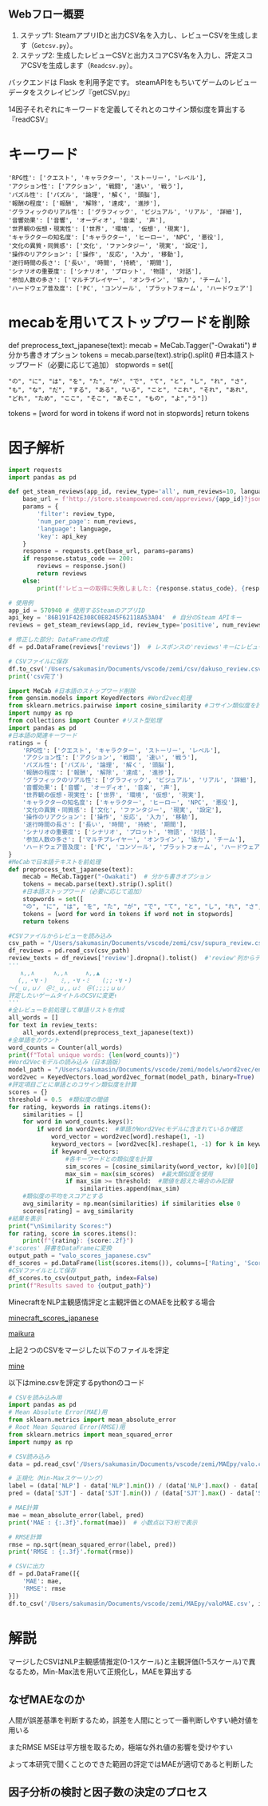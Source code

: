 ## Webフロー概要

1. ステップ1: SteamアプリIDと出力CSV名を入力し、レビューCSVを生成します（`Getcsv.py`）。
2. ステップ2: 生成したレビューCSVと出力スコアCSV名を入力し、評定スコアCSVを生成します（`Readcsv.py`）。

バックエンドは Flask を利用予定です。
steamAPIをもちいてゲームのレビューデータをスクレイピング『getCSV.py』

14因子それぞれにキーワードを定義してそれとのコサイン類似度を算出する『readCSV』

# キーワード

    'RPG性': ['クエスト', 'キャラクター', 'ストーリー', 'レベル'],
    'アクション性': ['アクション', '戦闘', '速い', '戦う'],
    'パズル性': ['パズル', '論理', '解く', '頭脳'],
    '報酬の程度': ['報酬', '解除', '達成', '進捗'],
    'グラフィックのリアル性': ['グラフィック', 'ビジュアル', 'リアル', '詳細'],
    '音響効果': ['音響', 'オーディオ', '音楽', '声'],
    '世界観の仮想・現実性': ['世界', '環境', '仮想', '現実'],
    'キャラクターの知名度': ['キャラクター', 'ヒーロー', 'NPC', '悪役'],
    '文化の異質・同質感': ['文化', 'ファンタジー', '現実', '設定'],
    '操作のリアクション': ['操作', '反応', '入力', '移動'],
    '遂行時間の長さ': ['長い', '時間', '持続', '期間'],
    'シナリオの重要度': ['シナリオ', 'プロット', '物語', '対話'],
    '参加人数の多さ': ['マルチプレイヤー', 'オンライン', '協力', 'チーム'],
    'ハードウェア普及度': ['PC', 'コンソール', 'プラットフォーム', 'ハードウェア']


# mecabを用いてストップワードを削除
def preprocess_text_japanese(text):
    mecab = MeCab.Tagger("-Owakati")  # 分かち書きオプション
    tokens = mecab.parse(text).strip().split()
    #日本語ストップワード（必要に応じて追加）
    stopwords = set([
    
    "の", "に", "は", "を", "た", "が", "で", "て", "と", "し", "れ", "さ", "も", "な", "だ", "する", "ある", "いる", "こと", "これ", "それ", "あれ", "どれ", "ため", "ここ", "そこ", "あそこ", "もの", "よ","う"])
    
  tokens = [word for word in tokens if word not in stopwords]
    return tokens


# 因子解析

```python
import requests
import pandas as pd

def get_steam_reviews(app_id, review_type='all', num_reviews=10, language='all', api_key='86B191F42E308C0E8245F62118A53A04'):
    base_url = f'http://store.steampowered.com/appreviews/{app_id}?json=1'
    params = {
        'filter': review_type,
        'num_per_page': num_reviews,
        'language': language,
        'key': api_key
    }
    response = requests.get(base_url, params=params)
    if response.status_code == 200:
        reviews = response.json()
        return reviews
    else:
        print(f'レビューの取得に失敗しました: {response.status_code}, {response.text}')

# 使用例
app_id = 570940 # 使用するSteamのアプリID
api_key = '86B191F42E308C0E8245F62118A53A04'  # 自分のSteam APIキー
reviews = get_steam_reviews(app_id, review_type='positive', num_reviews=10, language='japanese', api_key=api_key)

# 修正した部分: DataFrameの作成
df = pd.DataFrame(reviews['reviews'])  # レスポンスの'reviews'キーにレビューのデータが含まれていると仮定

# CSVファイルに保存
df.to_csv('/Users/sakumasin/Documents/vscode/zemi/csv/dakuso_review.csv', index=False)
print('csv完了')

```

```python
import MeCab #日本語のストップワード削除
from gensim.models import KeyedVectors #Word2vec処理
from sklearn.metrics.pairwise import cosine_similarity #コサイン類似度を計算
import numpy as np
from collections import Counter #リスト型処理
import pandas as pd
#日本語の関連キーワード
ratings = {
    'RPG性': ['クエスト', 'キャラクター', 'ストーリー', 'レベル'],
    'アクション性': ['アクション', '戦闘', '速い', '戦う'],
    'パズル性': ['パズル', '論理', '解く', '頭脳'],
    '報酬の程度': ['報酬', '解除', '達成', '進捗'],
    'グラフィックのリアル性': ['グラフィック', 'ビジュアル', 'リアル', '詳細'],
    '音響効果': ['音響', 'オーディオ', '音楽', '声'],
    '世界観の仮想・現実性': ['世界', '環境', '仮想', '現実'],
    'キャラクターの知名度': ['キャラクター', 'ヒーロー', 'NPC', '悪役'],
    '文化の異質・同質感': ['文化', 'ファンタジー', '現実', '設定'],
    '操作のリアクション': ['操作', '反応', '入力', '移動'],
    '遂行時間の長さ': ['長い', '時間', '持続', '期間'],
    'シナリオの重要度': ['シナリオ', 'プロット', '物語', '対話'],
    '参加人数の多さ': ['マルチプレイヤー', 'オンライン', '協力', 'チーム'],
    'ハードウェア普及度': ['PC', 'コンソール', 'プラットフォーム', 'ハードウェア']
}
#MeCabで日本語テキストを前処理
def preprocess_text_japanese(text):
    mecab = MeCab.Tagger("-Owakati")  # 分かち書きオプション
    tokens = mecab.parse(text).strip().split()
    #日本語ストップワード（必要に応じて追加）
    stopwords = set([
    "の", "に", "は", "を", "た", "が", "で", "て", "と", "し", "れ", "さ", "も", "な", "だ", "する", "ある", "いる", "こと", "これ", "それ", "あれ", "どれ", "ため", "ここ", "そこ", "あそこ", "もの", "よ","う"])
    tokens = [word for word in tokens if word not in stopwords]
    return tokens

#CSVファイルからレビューを読み込み
csv_path = "/Users/sakumasin/Documents/vscode/zemi/csv/supura_review.csv"
df_reviews = pd.read_csv(csv_path)
review_texts = df_reviews['review'].dropna().tolist()  #'review'列からデータを取得
'''
　　∧,,∧ 　　 ∧,,∧　　　∧,,▲
　 (,,・∀・) 　 ﾐ,,・∀・ﾐ 　 (;;・∀・)
～(_ｕ,ｕﾉ　＠ﾐ_ｕ,,ｕﾐ　＠(;;;;ｕｕﾉ
評定したいゲームタイトルのCSVに変更↑
'''
#全レビューを前処理して単語リストを作成
all_words = []
for text in review_texts:
    all_words.extend(preprocess_text_japanese(text))
#全単語をカウント
word_counts = Counter(all_words)
print(f"Total unique words: {len(word_counts)}")
#Word2Vecモデルの読み込み（日本語版）
model_path = "/Users/sakumasin/Documents/vscode/zemi/models/word2vec/entity_vector/entity_vector.model.bin"  # 日本語Word2Vecモデルのパス
word2vec = KeyedVectors.load_word2vec_format(model_path, binary=True)
#評定項目ごとに単語とのコサイン類似度を計算
scores = {}
threshold = 0.5  #類似度の閾値
for rating, keywords in ratings.items():
    similarities = []
    for word in word_counts.keys():
        if word in word2vec:  #単語がWord2Vecモデルに含まれているか確認
            word_vector = word2vec[word].reshape(1, -1)
            keyword_vectors = [word2vec[k].reshape(1, -1) for k in keywords if k in word2vec]
            if keyword_vectors:
                #各キーワードとの類似度を計算
                sim_scores = [cosine_similarity(word_vector, kv)[0][0] for kv in keyword_vectors]
                max_sim = max(sim_scores)  #最大類似度を使用
                if max_sim >= threshold:  #閾値を超えた場合のみ記録
                    similarities.append(max_sim)
    #類似度の平均をスコアとする
    avg_similarity = np.mean(similarities) if similarities else 0
    scores[rating] = avg_similarity
#結果を表示
print("\nSimilarity Scores:")
for rating, score in scores.items():
    print(f"{rating}: {score:.2f}")
#'scores' 辞書をDataFrameに変換
output_path = "valo_scores_japanese.csv"
df_scores = pd.DataFrame(list(scores.items()), columns=['Rating', 'Score'])
#CSVファイルとして保存
df_scores.to_csv(output_path, index=False)
print(f"Results saved to {output_path}")
```

MinecraftをNLP主観感情評定と主観評価とのMAEを比較する場合

[minecraft_scores_japanese](https://www.notion.so/1d2d89563f3381e89446cd0d7b72cdb2?pvs=21)

[maikura](https://www.notion.so/1d2d89563f3381b2a514ed3404ea83fe?pvs=21)

上記２つのCSVをマージした以下のファイルを評定

[mine](https://www.notion.so/1d2d89563f3381eb8863d765d5849951?pvs=21)

以下はmine.csvを評定するpythonのコード

```python
# CSVを読み込み用
import pandas as pd
# Mean Absolute Error(MAE)用
from sklearn.metrics import mean_absolute_error
# Root Mean Squared Error(RMSE)用
from sklearn.metrics import mean_squared_error
import numpy as np

# CSV読み込み
data = pd.read_csv('/Users/sakumasin/Documents/vscode/zemi/MAEpy/valo.csv')

# 正規化（Min-Maxスケーリング）
label = (data['NLP'] - data['NLP'].min()) / (data['NLP'].max() - data['NLP'].min())
pred = (data['SJT'] - data['SJT'].min()) / (data['SJT'].max() - data['SJT'].min())

# MAE計算
mae = mean_absolute_error(label, pred)
print('MAE : {:.3f}'.format(mae))  # 小数点以下3桁で表示

# RMSE計算
rmse = np.sqrt(mean_squared_error(label, pred))
print('RMSE : {:.3f}'.format(rmse))

# CSVに出力　
df = pd.DataFrame([{
    'MAE': mae,
    'RMSE': rmse
}])
df.to_csv('/Users/sakumasin/Documents/vscode/zemi/MAEpy/valoMAE.csv', index=False, encoding='UTF-8')

```

# 解説

マージしたCSVはNLP主観感情推定(0-1スケール)と主観評価(1-5スケール)で異なるため，Min-Max法を用いて正規化し，MAEを算出する

## なぜMAEなのか

人間が誤差基準を判断するため，誤差を人間にとって一番判断しやすい絶対値を用いる

またRMSE MSEは平方根を取るため，極端な外れ値の影響を受けやすい

よって本研究で聞くことのできた範囲の評定ではMAEが適切であると判断した

## 因子分析の検討と因子数の決定のプロセス
